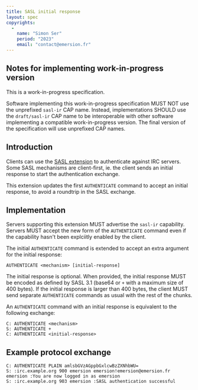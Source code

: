 ```yaml
---
title: SASL initial response
layout: spec
copyrights:
  -
    name: "Simon Ser"
    period: "2023"
    email: "contact@emersion.fr"
---
```


## Notes for implementing work-in-progress version

This is a work-in-progress specification.

Software implementing this work-in-progress specification MUST NOT use the unprefixed `sasl-ir` CAP name. Instead, implementations SHOULD use the `draft/sasl-ir` CAP name to be interoperable with other software implementing a compatible work-in-progress version. The final version of the specification will use unprefixed CAP names.

## Introduction

Clients can use the [SASL extension](sasl-3.1.html) to authenticate against IRC servers. Some SASL mechanisms are client-first, ie. the client sends an initial response to start the authentication exchange.

This extension updates the first `AUTHENTICATE` command to accept an initial response, to avoid a roundtrip in the SASL exchange.

## Implementation

Servers supporting this extension MUST advertise the `sasl-ir` capability. Servers MUST accept the new form of the `AUTHENTICATE` command even if the capability hasn't been explciitly enabled by the client.

The initial `AUTHENTICATE` command is extended to accept an extra argument for the initial response:

    AUTHENTICATE <mechanism> [initial-response]

The initial response is optional. When provided, the initial response MUST be encoded as defined by SASL 3.1 (base64 or `+` with a maximum size of 400 bytes). If the initial response is larger than 400 bytes, the client MUST send separate `AUTHENTICATE` commands as usual with the rest of the chunks.

An `AUTHENTICATE` command with an initial response is equivalent to the following exchange:

    C: AUTHENTICATE <mechanism>
    S: AUTHENTICATE +
    C: AUTHENTICATE <initial-response>

## Example protocol exchange

    C: AUTHENTICATE PLAIN amlsbGVzAGppbGxlcwBzZXNhbWU=
    S: :irc.example.org 900 emersion emersion!emersion@emersion.fr emersion :You are now logged in as emersion
    S: :irc.example.org 903 emersion :SASL authentication successful
